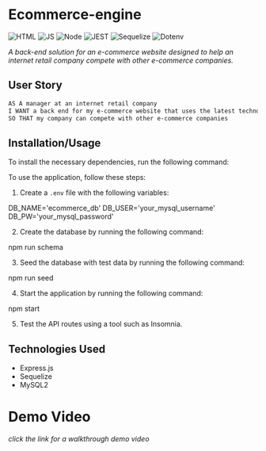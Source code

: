 # Ecommerce-engine
![HTML](https://img.shields.io/badge/-NODE-orange) ![JS](https://img.shields.io/badge/-JS-yellow) ![Node](https://img.shields.io/badge/-MySQL2-darkgreen)
![JEST](https://img.shields.io/badge/-SQL-darkred) ![Sequelize](https://img.shields.io/badge/-Sequelize-blue) ![Dotenv](https://img.shields.io/badge/-Dotenv-purple)


*A back-end solution for an e-commerce website designed to help an internet retail company compete with other e-commerce companies.*

## User Story

```md
AS A manager at an internet retail company
I WANT a back end for my e-commerce website that uses the latest technologies
SO THAT my company can compete with other e-commerce companies
```


## Installation/Usage

To install the necessary dependencies, run the following command:

To use the application, follow these steps:

1. Create a `.env` file with the following variables:

DB_NAME='ecommerce_db'
DB_USER='your_mysql_username'
DB_PW='your_mysql_password'

2. Create the database by running the following command:

npm run schema


3. Seed the database with test data by running the following command:

npm run seed


4. Start the application by running the following command:

npm start

5. Test the API routes using a tool such as Insomnia.


## Technologies Used

- Express.js
- Sequelize
- MySQL2

# Demo Video

*click the link for a walkthrough demo video*

